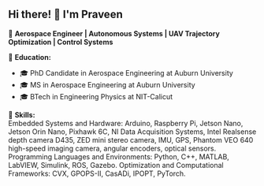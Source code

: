 ## Hi there! 👋 I'm Praveen

🚀 **Aerospace Engineer | Autonomous Systems | UAV Trajectory Optimization | Control Systems** 

🎯 **Education:**  
- 🎓 PhD Candidate in Aerospace Engineering at Auburn University
- 🎓 MS in Aerospace Engineering at Auburn University
- 🎓 BTech in Engineering Physics at NIT-Calicut

🎯 **Skills:**  
Embedded Systems and Hardware: Arduino, Raspberry Pi, Jetson Nano, Jetson Orin Nano, Pixhawk 6C, NI Data Acquisition Systems, Intel Realsense depth camera D435, ZED mini stereo camera, IMU, GPS, Phantom VEO 640 high-speed imaging camera, angular encoders, optical sensors.
Programming Languages and Environments: Python, C++, MATLAB, LabVIEW, Simulink, ROS, Gazebo.
Optimization and Computational Frameworks: CVX, GPOPS-II, CasADi, IPOPT, PyTorch.
<!--
**jp-praveen/jp-praveen** is a ✨ _special_ ✨ repository because its `README.md` (this file) appears on your GitHub profile.

Here are some ideas to get you started:

- 🔭 I’m currently working on ...
- 🌱 I’m currently learning ...
- 👯 I’m looking to collaborate on ...
- 🤔 I’m looking for help with ...
- 💬 Ask me about ...
- 📫 How to reach me: ...
- 😄 Pronouns: ...
- ⚡ Fun fact: ...
-->
